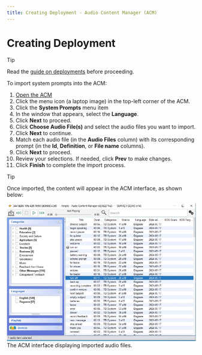 ```yaml
---
title: Creating Deployment - Audio Content Manager (ACM)
---
```


# Creating Deployment

> [!TIP]
> Read the [guide on deployments](../program-spec//introduction.md#deployments) before proceeding.

To import system prompts into the ACM:

1. [Open the ACM](installation.md#open-acm)
2. Click the menu icon (a laptop image) in the top-left corner of the ACM.
3. Click the **System Prompts** menu item
4. In the window that appears, select the **Language**.
5. Click **Next** to proceed.
6. Click **Choose Audio File(s)** and select the audio files you want to import.
7. Click **Next** to continue.
8. Match each audio file (in the **Audio Files** column) with its corresponding prompt (in the **Id**, **Definition**, or **File name** columns).
9. Click **Next** to proceed.
10. Review your selections. If needed, click **Prev** to make changes.
11. Click **Finish** to complete the import process.

> [!TIP]
> Once imported, the content will appear in the ACM interface, as shown below:

![ACM Interface](/images/acm/interface.jpg)
The ACM interface displaying imported audio files.
